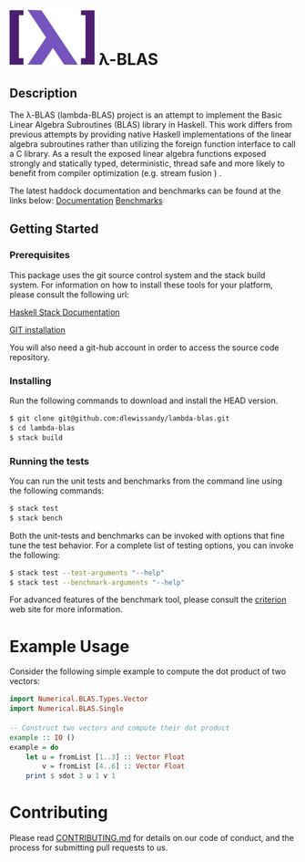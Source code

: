 # ![](logo.png) λ-BLAS

## Description
The λ-BLAS (lambda-BLAS) project is an attempt to implement the Basic
Linear Algebra Subroutines (BLAS) library in Haskell.   This work differs
from previous attempts by providing native Haskell implementations of the
linear algebra subroutines rather than utilizing the foreign function interface to call a C library.  As a result the exposed linear algebra functions exposed strongly and statically typed, deterministic, thread safe and more likely to benefit from compiler optimization (e.g. stream fusion ) .

The latest haddock documentation and benchmarks can be found at the links below:
[Documentation](https://dlewissandy.github.io/lambda-blas/doc/BLAS360-0.1.0.0/index.html)
[Benchmarks](https://dlewissandy.github.io/lambda-blas/benchmarks.html)

## Getting Started
### Prerequisites
This package uses the git source control system and the stack build system.  For information on how to install these tools for your platform, please consult the following url:

[Haskell Stack Documentation](https://docs.haskellstack.org/en/stable/README/)

[GIT installation](https://git-scm.com/book/en/v2/Getting-Started-Installing-Git)

You will also need a git-hub account in order to access the source
code repository.

### Installing
Run the following commands to download and install the HEAD version.

```bash
$ git clone git@github.com:dlewissandy/lambda-blas.git
$ cd lambda-blas
$ stack build
```
### Running the tests
You can run the unit tests and benchmarks from the command line using the following commands:
```bash
$ stack test
$ stack bench
```

Both the unit-tests and benchmarks can be invoked with options that fine tune the test behavior.   For a complete list of testing options, you can invoke the following:
```bash
$ stack test --test-arguments "--help"
$ stack test --benchmark-arguments "--help"
```

For advanced features of the benchmark tool, please consult the [criterion](http://www.serpentine.com/criterion/) web site for more information.

# Example Usage
Consider the following simple example to compute the dot product of
two vectors:
```haskell
import Numerical.BLAS.Types.Vector
import Numerical.BLAS.Single

-- Construct two vectors and compute their dot product
example :: IO ()
example = do
    let u = fromList [1..3] :: Vector Float
        v = fromList [4..6] :: Vector Float
    print $ sdot 3 u 1 v 1
```

# Contributing
Please read [CONTRIBUTING.md](CONTRIBUTING.md) for details on our code of
conduct, and the process for submitting pull requests to us.
